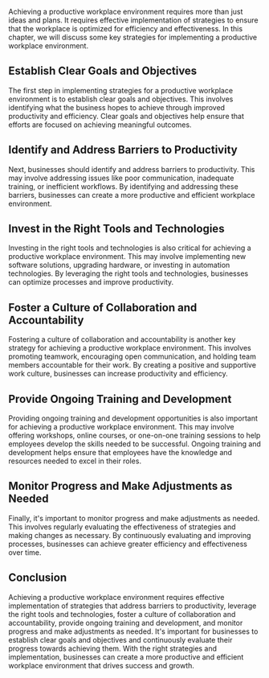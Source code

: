 
Achieving a productive workplace environment requires more than just ideas and plans. It requires effective implementation of strategies to ensure that the workplace is optimized for efficiency and effectiveness. In this chapter, we will discuss some key strategies for implementing a productive workplace environment.

Establish Clear Goals and Objectives
------------------------------------

The first step in implementing strategies for a productive workplace environment is to establish clear goals and objectives. This involves identifying what the business hopes to achieve through improved productivity and efficiency. Clear goals and objectives help ensure that efforts are focused on achieving meaningful outcomes.

Identify and Address Barriers to Productivity
---------------------------------------------

Next, businesses should identify and address barriers to productivity. This may involve addressing issues like poor communication, inadequate training, or inefficient workflows. By identifying and addressing these barriers, businesses can create a more productive and efficient workplace environment.

Invest in the Right Tools and Technologies
------------------------------------------

Investing in the right tools and technologies is also critical for achieving a productive workplace environment. This may involve implementing new software solutions, upgrading hardware, or investing in automation technologies. By leveraging the right tools and technologies, businesses can optimize processes and improve productivity.

Foster a Culture of Collaboration and Accountability
----------------------------------------------------

Fostering a culture of collaboration and accountability is another key strategy for achieving a productive workplace environment. This involves promoting teamwork, encouraging open communication, and holding team members accountable for their work. By creating a positive and supportive work culture, businesses can increase productivity and efficiency.

Provide Ongoing Training and Development
----------------------------------------

Providing ongoing training and development opportunities is also important for achieving a productive workplace environment. This may involve offering workshops, online courses, or one-on-one training sessions to help employees develop the skills needed to be successful. Ongoing training and development helps ensure that employees have the knowledge and resources needed to excel in their roles.

Monitor Progress and Make Adjustments as Needed
-----------------------------------------------

Finally, it's important to monitor progress and make adjustments as needed. This involves regularly evaluating the effectiveness of strategies and making changes as necessary. By continuously evaluating and improving processes, businesses can achieve greater efficiency and effectiveness over time.

Conclusion
----------

Achieving a productive workplace environment requires effective implementation of strategies that address barriers to productivity, leverage the right tools and technologies, foster a culture of collaboration and accountability, provide ongoing training and development, and monitor progress and make adjustments as needed. It's important for businesses to establish clear goals and objectives and continuously evaluate their progress towards achieving them. With the right strategies and implementation, businesses can create a more productive and efficient workplace environment that drives success and growth.
